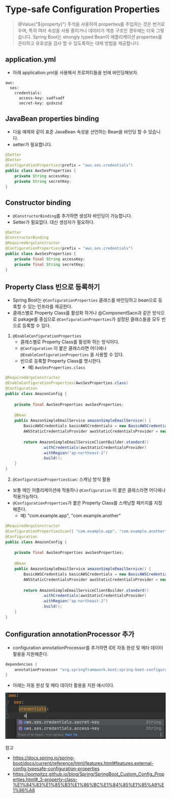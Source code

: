 # Type-safe Configuration Properties

> @Value("${property}") 주석을 사용하여 properties를 주입하는 것은 번거로우며, 특히 여러 속성을 사용 중이거나 데이터가 계층 구조인 경우에는 더욱 그렇습니다. Spring Boot는 strongly typed Bean이 애플리케이션 properties를 관리하고 유효성을 검사 할 수 있도록하는 대체 방법을 제공합니다.



##  application.yml

* 아래 application.yml을 사용해서 프로퍼티들을 빈에 바인딩해보자.

```properties
aws:
  ses:
    credentials:
      access-key: sadfsadf
      secret-key: qsdxzsd
```



## JavaBean properties binding

* 다음 예제와 같이 표준 JavaBean 속성을 선언하는 Bean을 바인딩 할 수 있습니다.
* setter가 필요합니다.

```java
@Setter
@Getter
@ConfigurationProperties(prefix = "aws.ses.credentials")
public class AwsSesProperties {
    private String accessKey;
    private String secretKey;
}
```



## Constructor binding

* `@ConstructorBinding`를 추가하면 생성자 바인딩이 가능합니다.
* Setter가 필요없다. 대신 생성자가 필요하다.

```java
@Getter
@ConstructorBinding
@RequiredArgsConstructor
@ConfigurationProperties(prefix = "aws.ses.credentials")
public class AwsSesProperties {
    private final String accessKey;
    private final String secretKey;
}
```



## Property Class 빈으로 등록하기

* Spring Boot는 `@ConfigurationProperties` 클래스를 바인딩하고 bean으로 등록할 수 있는 인프라를 제공한다.
* 클래스별로 Property Class를 활성화 하거나 @ComponentSacn과 같은 방식으로 pakage를 중심으로 `@ConfigurationProperties`가 설정된 클래스들을 모두 빈으로 등록할 수 있다.



1. `@EnableConfigurationProperties`
   * 클래스별로 Property Class를 활성화 하는 방식이다.
   * `@Configuration` 이 붙은 클래스라면 어디에나 `@EnableConfigurationProperties` 을 사용할 수 있다.
   * 빈으로 등록할 Property Class를 명시한다.
     * 예) `AwsSesProperties.class`

```java
@RequiredArgsConstructor
@EnableConfigurationProperties(AwsSesProperties.class)
@Configuration
public class AmazonConfig {

    private final AwsSesProperties awsSesProperties;

    @Bean
    public AmazonSimpleEmailService amazonSimpleEmailService() {
        BasicAWSCredentials basicAWSCredentials = new BasicAWSCredentials(awsSesProperties.getAccessKey(), awsSesProperties.getSecretKey());
        AWSStaticCredentialsProvider awsStaticCredentialsProvider = new AWSStaticCredentialsProvider(basicAWSCredentials);

        return AmazonSimpleEmailServiceClientBuilder.standard()
                .withCredentials(awsStaticCredentialsProvider)
                .withRegion("ap-northeast-2")
                .build();
    }
}
```



2. `@ConfigurationPropertiesScan`: 스캐닝 방식 활용

* 보통 메인 어플리케이션에 적용하나 `@Configuration` 이 붙은 클래스라면 어디에나 적용가능하다.
* `@ConfigurationProperties`가 붙은 Property Class를 스캐닝할 패키지를 지정해준다.
  * 예) "com.example.app", "com.example.another"

```java
@RequiredArgsConstructor
@ConfigurationPropertiesScan({ "com.example.app", "com.example.another" })
@Configuration
public class AmazonConfig {

    private final AwsSesProperties awsSesProperties;

    @Bean
    public AmazonSimpleEmailService amazonSimpleEmailService() {
        BasicAWSCredentials basicAWSCredentials = new BasicAWSCredentials(awsSesProperties.getAccessKey(), awsSesProperties.getSecretKey());
        AWSStaticCredentialsProvider awsStaticCredentialsProvider = new AWSStaticCredentialsProvider(basicAWSCredentials);

        return AmazonSimpleEmailServiceClientBuilder.standard()
                .withCredentials(awsStaticCredentialsProvider)
                .withRegion("ap-northeast-2")
                .build();
    }
}
```



## Configuration annotationProcessor 추가

* configuration annotationProcessor를 추가하면 IDE 자동 완성 및 메타 데이터 활용을 지원해준다.

```groovy
dependencies {
    annotationProcessor "org.springframework.boot:spring-boot-configuration-processor"
}
```

* 아래는 자동 완성 및 메타 데이터 활용을 지원 예시이다.

![image-20210614213621862](./images/image-20210614213621862.png)



참고

* https://docs.spring.io/spring-boot/docs/current/reference/html/features.html#features.external-config.typesafe-configuration-properties
* https://pompitzz.github.io/blog/Spring/SpringBoot_Custom_Config_Properties.html#_3-property-class-%E1%84%83%E1%85%B3%E1%86%BC%E1%84%85%E1%85%A9%E1%86%A8